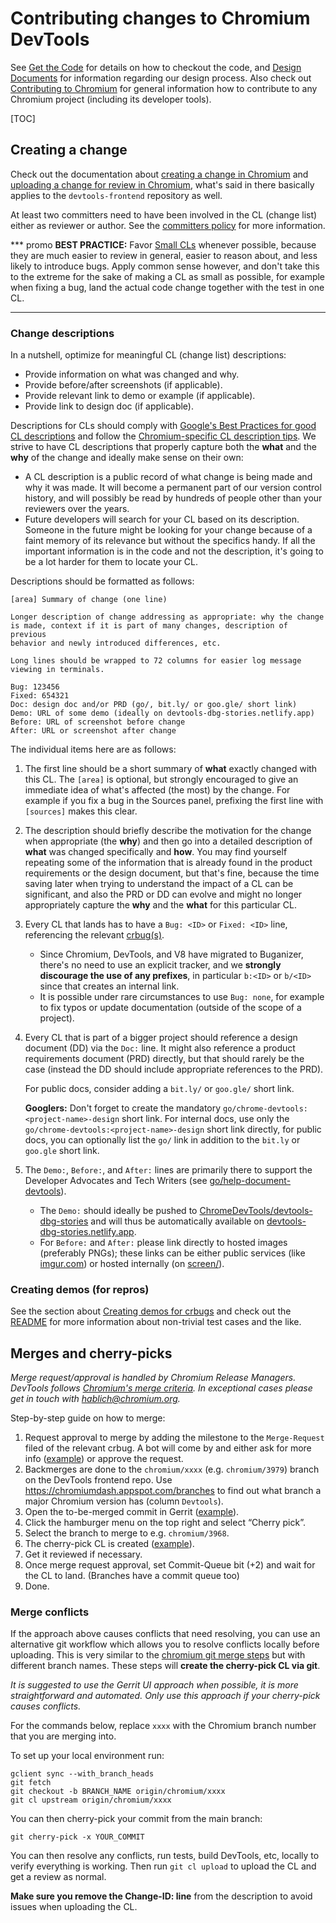 # Contributing changes to Chromium DevTools

See [Get the Code](../get_the_code.md) for details on how to checkout the code,
and [Design Documents](design.md) for information regarding our design process.
Also check out [Contributing to
Chromium](https://chromium.googlesource.com/chromium/src/+/main/docs/contributing.md)
for general information how to contribute to any Chromium project (including
its developer tools).

[TOC]

## Creating a change

Check out the documentation about [creating a change in Chromium] and [uploading
a change for review in Chromium], what's said in there basically applies to the
`devtools-frontend` repository as well.

At least two committers need to have been involved in the CL (change list) either
as reviewer or author. See the [committers policy] for more information.

*** promo
**BEST PRACTICE:** Favor [Small CLs] whenever possible, because they are much
easier to review in general, easier to reason about, and less likely to introduce
bugs. Apply common sense however, and don't take this to the extreme for the
sake of making a CL as small as possible, for example when fixing a bug, land
the actual code change together with the test in one CL.
***

### Change descriptions

In a nutshell, optimize for meaningful CL (change list) descriptions:

- Provide information on what was changed and why.
- Provide before/after screenshots (if applicable).
- Provide relevant link to demo or example (if applicable).
- Provide link to design doc (if applicable).

Descriptions for CLs should comply with [Google's Best Practices for good CL
descriptions] and follow the [Chromium-specific CL description tips]. We strive
to have CL descriptions that properly capture both the **what** and the **why**
of the change and ideally make sense on their own:

-   A CL description is a public record of what change is being made and why it
    was made. It will become a permanent part of our version control history,
    and will possibly be read by hundreds of people other than your reviewers
    over the years.
-   Future developers will search for your CL based on its description. Someone
    in the future might be looking for your change because of a faint memory of
    its relevance but without the specifics handy. If all the important
    information is in the code and not the description, it's going to be a lot
    harder for them to locate your CL.

Descriptions should be formatted as follows:

```
[area] Summary of change (one line)

Longer description of change addressing as appropriate: why the change
is made, context if it is part of many changes, description of previous
behavior and newly introduced differences, etc.

Long lines should be wrapped to 72 columns for easier log message
viewing in terminals.

Bug: 123456
Fixed: 654321
Doc: design doc and/or PRD (go/, bit.ly/ or goo.gle/ short link)
Demo: URL of some demo (ideally on devtools-dbg-stories.netlify.app)
Before: URL of screenshot before change
After: URL or screenshot after change
```

The individual items here are as follows:

1.  The first line should be a short summary of **what** exactly changed with
    this CL. The `[area]` is optional, but strongly encouraged to give an
    immediate idea of what's affected (the most) by the change. For example if
    you fix a bug in the Sources panel, prefixing the first line with
    `[sources]` makes this clear.
1.  The description should briefly describe the motivation for the change when
    appropriate (the **why**) and then go into a detailed description of
    **what** was changed specifically and **how**. You may find yourself
    repeating some of the information that is already found in the product
    requirements or the design document, but that's fine, because the time
    saving later when trying to understand the impact of a CL can be
    significant, and also the PRD or DD can evolve and might no longer
    appropriately capture the **why** and the **what** for this particular CL.
1.  Every CL that lands has to have a `Bug: <ID>` or `Fixed: <ID>` line,
    referencing the relevant [crbug(s)](http://crbug.com).
    -   Since Chromium, DevTools, and V8 have migrated to Buganizer, there's no
        need to use an explicit tracker, and we **strongly discourage the use of
        any prefixes**, in particular `b:<ID>` or `b/<ID>` since that creates an
        internal link.
    -   It is possible under rare circumstances to use `Bug: none`, for example
        to fix typos or update documentation (outside of the scope of a
        project).
1.  Every CL that is part of a bigger project should reference a design document
    (DD) via the `Doc:` line. It might also reference a product requirements
    document (PRD) directly, but that should rarely be the case (instead the DD
    should include appropriate references to the PRD).

    For public docs, consider adding a `bit.ly/` or `goo.gle/` short link.

    **Googlers:** Don't forget to create the mandatory
    `go/chrome-devtools:<project-name>-design` short link. For internal docs,
    use only the `go/chrome-devtools:<project-name>-design` short link directly,
    for public docs, you can optionally list the `go/` link in addition to the
    `bit.ly` or `goo.gle` short link.
1.  The `Demo:`, `Before:`, and `After:` lines are primarily there to support
    the Developer Advocates and Tech Writers (see
    [go/help-document-devtools](http://go/help-document-devtools)).
    -   The `Demo:` should ideally be pushed to [ChromeDevTools/devtools-dbg-stories]
        and will thus be automatically available on [devtools-dbg-stories.netlify.app].
    -   For `Before:` and `After:` please link directly to hosted images
        (preferably PNGs); these links can be either public services (like
        [imgur.com](https://imgur.com)) or hosted internally (on
        [screen/](http://screen/)).

### Creating demos (for repros)

See the section about [Creating demos for crbugs](https://github.com/ChromeDevTools/devtools-dbg-stories#creating-demos-for-crbugs)
and check out the [README](https://github.com/ChromeDevTools/devtools-dbg-stories#readme) for more information about non-trivial test
cases and the like.

## Merges and cherry-picks

_Merge request/approval is handled by Chromium Release Managers. DevTools follows [Chromium's merge criteria](https://chromium.googlesource.com/chromium/src.git/+/refs/heads/main/docs/process/merge_request.md#merge-criteria-phases). In exceptional cases please get in touch with hablich@chromium.org._

Step-by-step guide on how to merge:

1. Request approval to merge by adding the milestone to the `Merge-Request` filed of the relevant crbug. A bot will come by and either ask for more info ([example](http://crbug.com/1123307#c1)) or approve the request.
1. Backmerges are done to the `chromium/xxxx` (e.g. `chromium/3979`) branch on the DevTools frontend repo.
   Use <https://chromiumdash.appspot.com/branches> to find out what branch a major Chromium version has (column `Devtools`).
1. Open the to-be-merged commit in Gerrit
   ([example](https://chromium-review.googlesource.com/c/devtools/devtools-frontend/+/1928912)).
1. Click the hamburger menu on the top right and select “Cherry pick”.
1. Select the branch to merge to e.g. `chromium/3968`.
1. The cherry-pick CL is created
   ([example](https://chromium-review.googlesource.com/c/devtools/devtools-frontend/+/1928913)).
1. Get it reviewed if necessary.
1. Once merge request approval, set Commit-Queue bit (+2) and wait for the CL to land. (Branches have a commit queue too)
1. Done.

### Merge conflicts

If the approach above causes conflicts that need resolving, you can use an alternative git workflow which allows you to resolve conflicts locally before uploading. This is very similar to the [chromium git merge steps](https://chromium.googlesource.com/chromium/src.git/+/refs/heads/main/docs/process/merge_request.md#using-git) but with different branch names. These steps will **create the cherry-pick CL via git**.

_It is suggested to use the Gerrit UI approach when possible, it is more straightforward and automated. Only use this approach if your cherry-pick causes conflicts._

For the commands below, replace `xxxx` with the Chromium branch number that you are merging into.

To set up your local environment run:

```
gclient sync --with_branch_heads
git fetch
git checkout -b BRANCH_NAME origin/chromium/xxxx
git cl upstream origin/chromium/xxxx
```

You can then cherry-pick your commit from the main branch:

```
git cherry-pick -x YOUR_COMMIT
```

You can then resolve any conflicts, run tests, build DevTools, etc, locally to verify everything is working. Then run `git cl upload` to upload the CL and get a review as normal.

**Make sure you remove the Change-ID: line** from the description to avoid issues when uploading the CL.


  [creating a change in Chromium]: https://chromium.googlesource.com/chromium/src/+/main/docs/contributing.md#creating-a-change
  [uploading a change for review in Chromium]: https://chromium.googlesource.com/chromium/src/+/main/docs/contributing.md#uploading-a-change-for-review
  [committers policy]: https://chromium.googlesource.com/devtools/devtools-frontend/+/main/docs/committers_policy.md
  [Small CLs]: https://google.github.io/eng-practices/review/developer/small-cls.html
  [Google's Best Practices for good CL descriptions]: https://google.github.io/eng-practices/review/developer/cl-descriptions.html
  [Chromium-specific CL description tips]: https://chromium.googlesource.com/chromium/src/+/main/docs/contributing.md#Chromium_specific-description-tips
  [ChromeDevTools/devtools-dbg-stories]: https://github.com/ChromeDevTools/devtools-dbg-stories
  [devtools-dbg-stories.netlify.app]: https://devtools-dbg-stories.netlify.app
